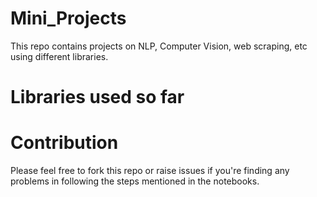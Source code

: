 # Mini_Projects
This repo contains projects on NLP, Computer Vision, web scraping, etc using different libraries.

# Libraries used so far

# Contribution
Please feel free to fork this repo or raise issues if you're finding any problems in following the steps mentioned in the notebooks.
